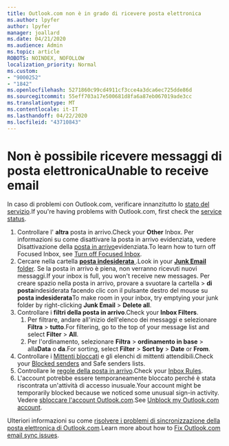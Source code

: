 ```yaml
---
title: Outlook.com non è in grado di ricevere posta elettronica
ms.author: lpyfer
author: lpyfer
manager: joallard
ms.date: 04/21/2020
ms.audience: Admin
ms.topic: article
ROBOTS: NOINDEX, NOFOLLOW
localization_priority: Normal
ms.custom:
- "9000252"
- "1842"
ms.openlocfilehash: 5271860c99cd4911cf3cce4a3dca6ec725dde86d
ms.sourcegitcommit: 55eff703a17e500681d8fa6a87eb067019ade3cc
ms.translationtype: MT
ms.contentlocale: it-IT
ms.lasthandoff: 04/22/2020
ms.locfileid: "43710843"
---
```

# <a name="unable-to-receive-email"></a><span data-ttu-id="970f7-102">Non è possibile ricevere messaggi di posta elettronica</span><span class="sxs-lookup"><span data-stu-id="970f7-102">Unable to receive email</span></span>

<span data-ttu-id="970f7-103">In caso di problemi con Outlook.com, verificare innanzitutto lo [stato del servizio](https://go.microsoft.com/fwlink/p/?linkid=837482).</span><span class="sxs-lookup"><span data-stu-id="970f7-103">If you're having problems with Outlook.com, first check the [service status](https://go.microsoft.com/fwlink/p/?linkid=837482).</span></span>

1. <span data-ttu-id="970f7-104">Controllare l' **altra** posta in arrivo.</span><span class="sxs-lookup"><span data-stu-id="970f7-104">Check your **Other** Inbox.</span></span> <span data-ttu-id="970f7-105">Per informazioni su come disattivare la posta in arrivo evidenziata, vedere Disattivazione della [posta in arrivo](https://support.office.com/article/f714d94d-9e63-4217-9ccb-6cb2986aa1b2)evidenziata.</span><span class="sxs-lookup"><span data-stu-id="970f7-105">To learn how to turn off Focused Inbox, see [Turn off Focused Inbox](https://support.office.com/article/f714d94d-9e63-4217-9ccb-6cb2986aa1b2).</span></span> 
2. <span data-ttu-id="970f7-106">Cercare nella cartella [ **posta indesiderata** ](https://outlook.live.com/mail/junkemail).</span><span class="sxs-lookup"><span data-stu-id="970f7-106">Look in your [**Junk Email** folder](https://outlook.live.com/mail/junkemail).</span></span> <span data-ttu-id="970f7-107">Se la posta in arrivo è piena, non verranno ricevuti nuovi messaggi.</span><span class="sxs-lookup"><span data-stu-id="970f7-107">If your inbox is full, you won't receive new messages.</span></span> <span data-ttu-id="970f7-108">Per creare spazio nella posta in arrivo, provare a svuotare la cartella > **di posta**indesiderata facendo clic con il pulsante destro del mouse su **posta indesiderata**</span><span class="sxs-lookup"><span data-stu-id="970f7-108">To make room in your inbox, try emptying your junk folder by right-clicking **Junk Email** > **Delete all**.</span></span>
3. <span data-ttu-id="970f7-109">Controllare i **filtri della posta in arrivo**.</span><span class="sxs-lookup"><span data-stu-id="970f7-109">Check your **Inbox Filters**.</span></span> 
    1. <span data-ttu-id="970f7-110">Per filtrare, andare all'inizio dell'elenco dei messaggi e selezionare **Filtra** > **tutto**.</span><span class="sxs-lookup"><span data-stu-id="970f7-110">For filtering, go to the top of your message list and select **Filter** > **All**.</span></span>
    2. <span data-ttu-id="970f7-111">Per l'ordinamento, selezionare **Filtra** > **ordinamento in base** > alla**Data** o **da**.</span><span class="sxs-lookup"><span data-stu-id="970f7-111">For sorting, select **Filter** > **Sort by** > **Date** or **From**.</span></span>
4. <span data-ttu-id="970f7-112">Controllare i [Mittenti bloccati](https://outlook.live.com/mail/options/mail/junkEmail) e gli elenchi di mittenti attendibili.</span><span class="sxs-lookup"><span data-stu-id="970f7-112">Check your [Blocked senders](https://outlook.live.com/mail/options/mail/junkEmail) and Safe senders lists.</span></span>
5. <span data-ttu-id="970f7-113">Controllare le [regole della posta in arrivo](https://outlook.live.com/mail/options/mail/rules).</span><span class="sxs-lookup"><span data-stu-id="970f7-113">Check your [Inbox Rules](https://outlook.live.com/mail/options/mail/rules).</span></span>
6. <span data-ttu-id="970f7-114">L'account potrebbe essere temporaneamente bloccato perché è stata riscontrata un'attività di accesso inusuale.</span><span class="sxs-lookup"><span data-stu-id="970f7-114">Your account might be temporarily blocked because we noticed some unusual sign-in activity.</span></span> <span data-ttu-id="970f7-115">Vedere [sbloccare l'account Outlook.com](https://support.office.com/article/f4ad2701-d166-4d8b-8a6a-9af2a1f8a4c4).</span><span class="sxs-lookup"><span data-stu-id="970f7-115">See [Unblock my Outlook.com account](https://support.office.com/article/f4ad2701-d166-4d8b-8a6a-9af2a1f8a4c4).</span></span>

<span data-ttu-id="970f7-116">Ulteriori informazioni su come [risolvere i problemi di sincronizzazione della posta elettronica di Outlook.com](https://support.office.com/article/d39e3341-8d79-4bf1-b3c7-ded602233642).</span><span class="sxs-lookup"><span data-stu-id="970f7-116">Learn more about how to [Fix Outlook.com email sync issues](https://support.office.com/article/d39e3341-8d79-4bf1-b3c7-ded602233642).</span></span>